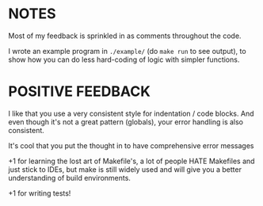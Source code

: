 # NOTES

Most of my feedback is sprinkled in as comments throughout the code.

I wrote an example program in `./example/` (do `make run` to see output), to show how you can do less hard-coding of logic with simpler functions.

# POSITIVE FEEDBACK

I like that you use a very consistent style for indentation / code blocks.
And even though it's not a great pattern (globals), your error handling is also consistent.

It's cool that you put the thought in to have comprehensive error messages

+1 for learning the lost art of Makefile's, a lot of people HATE Makefiles and just stick to IDEs, but make
is still widely used and will give you a better understanding of build environments.

+1 for writing tests!


